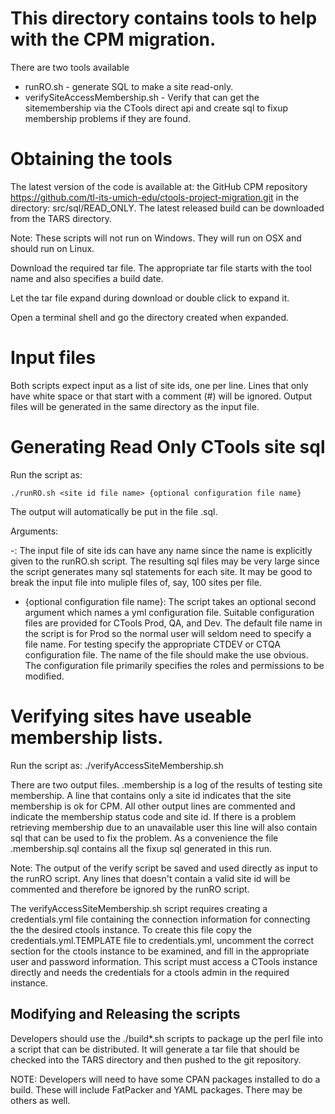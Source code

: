 # This directory contains tools to help with the CPM migration.

There are two tools available
* runRO.sh - generate SQL to make a site read-only.
* verifySiteAccessMembership.sh - Verify that can get the
sitemembership via the CTools direct api and create sql to fixup
membership problems if they are found.

# Obtaining the tools

The latest version of the code is available at: the GitHub CPM repository
https://github.com/tl-its-umich-edu/ctools-project-migration.git in
the directory: src/sql/READ_ONLY.  The latest released build can be
downloaded from the TARS directory.

Note: These scripts will not run on Windows. They will run on OSX and should
run on Linux.

Download the required tar file. The appropriate tar file starts with
the tool name and also specifies a build date.

Let the tar file expand during download or double click to expand it.

Open a terminal shell and go the directory created when expanded.

# Input files

Both scripts expect input as a list of site ids, one per line.  Lines
that only have white space or that start with a comment (#) will be
ignored.  Output files will be generated in the same directory as the
input file.

# Generating Read Only CTools site sql #

Run the script as:

    ./runRO.sh <site id file name> {optional configuration file name}

The output will automatically be put in the file <site id file name>.sql.

Arguments:

-<site id file name>: The input file of site ids can have any name
since the name is explicitly given to the runRO.sh script. The
resulting sql files may be very large since the script generates many
sql statements for each site.  It may be good to break the input file
into muliple files of, say, 100 sites per file.

- {optional configuration file name}: The script takes an optional second
argument which names a yml configuration file. Suitable configuration
files are provided for CTools Prod, QA, and Dev. The default file name
in the script is for Prod so the normal user will seldom need to
specify a file name. For testing specify the appropriate CTDEV or CTQA
configuration file.  The name of the file should make the use
obvious. The configuration file primarily specifies the roles and
permissions to be modified. 

# Verifying sites have useable membership lists. #

Run the script as:
    ./verifyAccessSiteMembership.sh <site id file name>

There are two output files.  <site id file name>.membership is a log
of the results of testing site membership. A line that contains only a
site id indicates that the site membership is ok for CPM.  All other
output lines are commented and indicate the membership status code and
site id.  If there is a problem retrieving membership due to an
unavailable user this line will also contain sql that can be used to
fix the problem.  As a convenience the file <site id file
name>.membership.sql contains all the fixup sql generated in this run.

Note: The output of the verify script be saved and used directly as input to
the runRO script.  Any lines that doesn't contain a valid site id will
be commented and therefore be ignored by the runRO script.

The verifyAccessSiteMembership.sh script requires creating a
credentials.yml file containing the connection information for
connecting the the desired ctools instance.  To create this file copy
the credentials.yml.TEMPLATE file to credentials.yml, uncomment the
correct section for the ctools instance to be examined, and fill in
the appropriate user and password information. This script must access
a CTools instance directly and needs the credentials for a ctools
admin in the required instance. 


## Modifying and Releasing  the scripts ##

Developers should use the ./build*.sh scripts to package up the perl
file into a script that can be distributed.  It will generate a tar
file that should be checked into the TARS directory and then pushed to
the git repository.

NOTE: Developers will need to have some CPAN packages installed to do
a build.  These will include FatPacker and YAML packages.  There may be
others as well.
